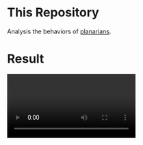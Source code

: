 # This Repository

Analysis the behaviors of [planarians](https://en.wikipedia.org/wiki/Planarian).

# Result

<video src="README/20230716_2315_many_animals.mp4"></video>
